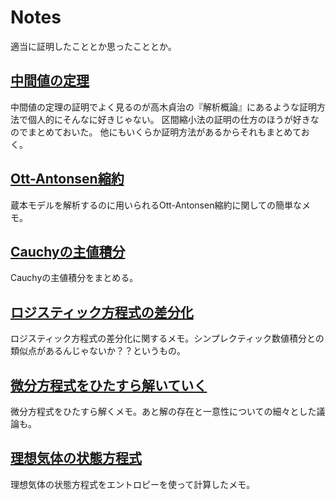 # Notes
適当に証明したこととか思ったこととか。

## [中間値の定理](./ivt.pdf)
中間値の定理の証明でよく見るのが高木貞治の『解析概論』にあるような証明方法で個人的にそんなに好きじゃない。
区間縮小法の証明の仕方のほうが好きなのでまとめておいた。
他にもいくらか証明方法があるからそれもまとめておく。

## [Ott-Antonsen縮約](./oa.pdf)
蔵本モデルを解析するのに用いられるOtt-Antonsen縮約に関しての簡単なメモ。

## [Cauchyの主値積分](./pv.pdf)
Cauchyの主値積分をまとめる。

## [ロジスティック方程式の差分化](./logi.pdf)
ロジスティック方程式の差分化に関するメモ。シンプレクティック数値積分との類似点があるんじゃないか？？というもの。

## [微分方程式をひたすら解いていく](./ode.pdf)
微分方程式をひたすら解くメモ。あと解の存在と一意性についての細々とした議論も。

## [理想気体の状態方程式](./pvnrt.pdf)
理想気体の状態方程式をエントロピーを使って計算したメモ。
